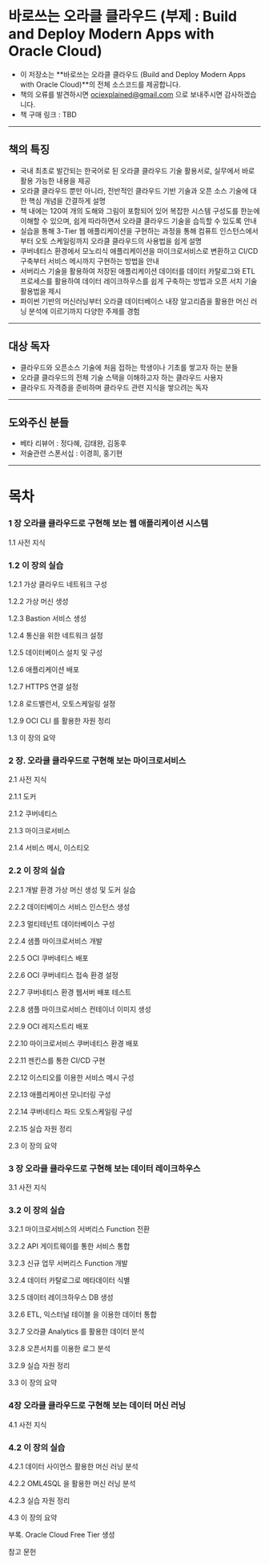 # 바로쓰는 오라클 클라우드 (부제 : Build and Deploy Modern Apps with Oracle Cloud)


- 이 저장소는 **바로쓰는 오라클 클라우드 (Build and Deploy Modern Apps with Oracle Cloud)**의 전체 소스코드를 제공합니다.
- 책의 오류를 발견하시면 ociexplained@gmail.com 으로 보내주시면 감사하겠습니다.
- 책 구매 링크 : TBD

---

## 책의 특징

- 국내 최초로 발간되는 한국어로 된 오라클 클라우드 기술 활용서로, 실무에서 바로 활용 가능한 내용을 제공
- 오라클 클라우드 뿐만 아니라, 전반적인 클라우드 기반 기술과 오픈 소스 기술에 대한 핵심 개념을 간결하게 설명
- 책 내에는 120여 개의 도해와 그림이 포함되어 있어 복잡한 시스템 구성도를 한눈에 이해할 수 있으며, 쉽게 따라하면서 오라클 클라우드 기술을 습득할 수 있도록 안내
- 실습을 통해 3-Tier 웹 애플리케이션을 구현하는 과정을 통해 컴퓨트 인스턴스에서부터 오토 스케일링까지 오라클 클라우드의 사용법을 쉽게 설명
- 쿠버네티스 환경에서 모노리식 애플리케이션을 마이크로서비스로 변환하고 CI/CD 구축부터 서비스 메시까지 구현하는 방법을 안내
- 서버리스 기술을 활용하여 저장된 애플리케이션 데이터를 데이터 카탈로그와 ETL 프로세스를 활용하여 데이터 레이크하우스를 쉽게 구축하는 방법과 오픈 서치 기술 활용법을 제시
- 파이썬 기반의 머신러닝부터 오라클 데이터베이스 내장 알고리즘을 활용한 머신 러닝 분석에 이르기까지 다양한 주제를 경험

---

## 대상 독자

- 클라우드와 오픈소스 기술에 처음 접하는 학생이나 기초를 쌓고자 하는 분들
- 오라클 클라우드의 전체 기술 스택을 이해하고자 하는 클라우드 사용자
- 클라우드 자격증을 준비하며 클라우드 관련 지식을 쌓으려는 독자

---

## 도와주신 분들

- 베타 리뷰어 : 정다혜, 김태완, 김동후
- 저술관련 스폰서십 : 이경희, 홍기현

---

# 목차

### 1 장 오라클 클라우드로 구현해 보는 웹 애플리케이션 시스템

1.1 사전 지식

### 1.2 이 장의 실습

1.2.1 가상 클라우드 네트워크 구성

1.2.2 가상 머신 생성

1.2.3 Bastion 서비스 생성

1.2.4 통신을 위한 네트워크 설정

1.2.5 데이터베이스 설치 및 구성

1.2.6 애플리케이션 배포

1.2.7 HTTPS 연결 설정

1.2.8 로드밸런서, 오토스케일링 설정

1.2.9 OCI CLI 를 활용한 자원 정리

1.3 이 장의 요약

### 2 장. 오라클 클라우드로 구현해 보는 마이크로서비스

2.1 사전 지식

2.1.1 도커

2.1.2 쿠버네티스

2.1.3 마이크로서비스

2.1.4 서비스 메시, 이스티오

### 2.2 이 장의 실습

2.2.1 개발 환경 가상 머신 생성 및 도커 실습

2.2.2 데이터베이스 서비스 인스턴스 생성

2.2.3 멀티테넌트 데이터베이스 구성

2.2.4 샘플 마이크로서비스 개발

2.2.5 OCI 쿠버네티스 배포

2.2.6 OCI 쿠버네티스 접속 환경 설정

2.2.7 쿠버네티스 환경 웹서버 배포 테스트

2.2.8 샘플 마이크로서비스 컨테이너 이미지 생성

2.2.9 OCI 레지스트리 배포

2.2.10 마이크로서비스 쿠버네티스 환경 배포

2.2.11 젠킨스를 통한 CI/CD 구현

2.2.12 이스티오를 이용한 서비스 메시 구성

2.2.13 애플리케이션 모니터링 구성

2.2.14 쿠버네티스 파드 오토스케일링 구성

2.2.15 실습 자원 정리

2.3 이 장의 요약

### 3 장 오라클 클라우드로 구현해 보는 데이터 레이크하우스

3.1 사전 지식

### 3.2 이 장의 실습

3.2.1 마이크로서비스의 서버리스 Function 전환

3.2.2 API 게이트웨이를 통한 서비스 통합

3.2.3 신규 업무 서버리스 Function 개발

3.2.4 데이터 카탈로그로 메타데이터 식별

3.2.5 데이터 레이크하우스 DB 생성

3.2.6 ETL, 익스터널 테이블 을 이용한 데이터 통합

3.2.7 오라클 Analytics 를 활용한 데이터 분석

3.2.8 오픈서치를 이용한 로그 분석

3.2.9 실습 자원 정리

3.3 이 장의 요약

### 4장 오라클 클라우드로 구현해 보는 데이터 머신 러닝

4.1 사전 지식

### 4.2 이 장의 실습

4.2.1 데이터 사이언스 활용한 머신 러닝 분석

4.2.2 OML4SQL 을 활용한 머신 러닝 분석

4.2.3 실습 자원 정리

4.3 이 장의 요약

부록. Oracle Cloud Free Tier 생성

참고 문헌
